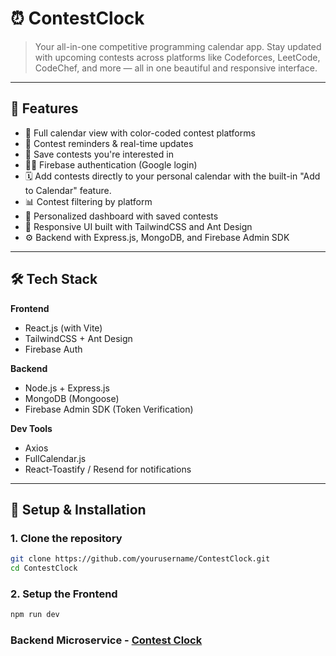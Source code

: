 # ⏰ ContestClock

> Your all-in-one competitive programming calendar app. Stay updated with upcoming contests across platforms like Codeforces, LeetCode, CodeChef, and more — all in one beautiful and responsive interface.

---

## 🚀 Features

- 📅 Full calendar view with color-coded contest platforms  
- 🔔 Contest reminders & real-time updates  
- 💾 Save contests you're interested in  
- 🧑‍💻 Firebase authentication (Google login)
- 🗓️ Add contests directly to your personal calendar with the built-in "Add to Calendar" feature. 
- 📊 Contest filtering by platform  
- 📌 Personalized dashboard with saved contests  
- 🎨 Responsive UI built with TailwindCSS and Ant Design  
- ⚙️ Backend with Express.js, MongoDB, and Firebase Admin SDK

---


## 🛠️ Tech Stack

**Frontend**
- React.js (with Vite)
- TailwindCSS + Ant Design
- Firebase Auth

**Backend**
- Node.js + Express.js
- MongoDB (Mongoose)
- Firebase Admin SDK (Token Verification)

**Dev Tools**
- Axios
- FullCalendar.js
- React-Toastify / Resend for notifications

---

## 🔧 Setup & Installation

### 1. Clone the repository

```bash
git clone https://github.com/yourusername/ContestClock.git
cd ContestClock
```
### 2. Setup the Frontend
```bash
npm run dev
```
### Backend Microservice - [Contest Clock](https://github.com/SreekarSBS/ContestClock.git)
